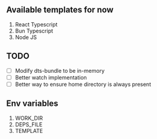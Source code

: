 ## Available templates for now

1. React Typescript
2. Bun Typescript
3. Node JS

## TODO

- [ ] Modify dts-bundle to be in-memory
- [ ] Better watch implementation
- [ ] Better way to ensure home directory is always present

## Env variables

1. WORK_DIR
2. DEPS_FILE
3. TEMPLATE
